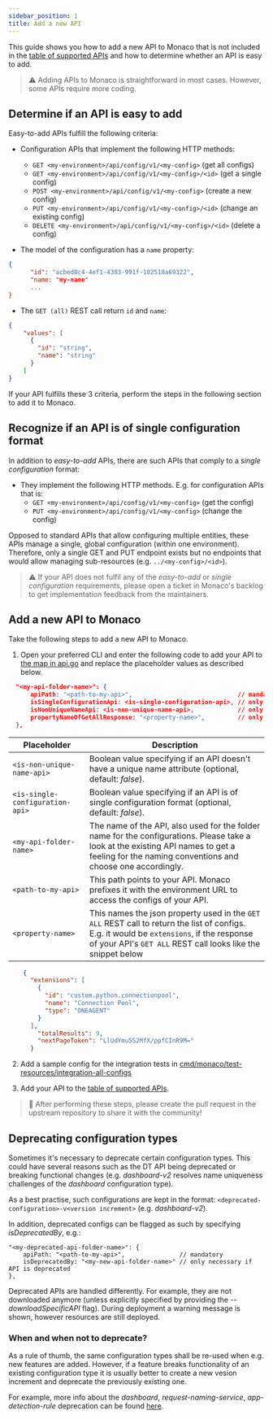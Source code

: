 ```yaml
---
sidebar_position: 1
title: Add a new API
---
```


This guide shows you how to add a new API to Monaco that is not included in the [table of supported APIs](/configuration/configTypes_tokenPermissions.md) and how to determine whether an API is easy to add.

> :warning: Adding APIs to Monaco is straightforward in most cases. However, some APIs require more coding.


## Determine if an API is easy to add

Easy-to-add APIs fulfill the following criteria: 

* Configuration APIs that implement the following HTTP methods: 
  * `GET <my-environment>/api/config/v1/<my-config>` (get all configs)
  * `GET <my-environment>/api/config/v1/<my-config>/<id>` (get a single config)
  * `POST <my-environment>/api/config/v1/<my-config>` (create a new config)
  * `PUT <my-environment>/api/config/v1/<my-config>/<id>` (change an existing config)
  * `DELETE <my-environment>/api/config/v1/<my-config>/<id>` (delete a config)


* The model of the configuration has a `name` property: 
 
```json
{
      "id": "acbed0c4-4ef1-4303-991f-102510a69322",
      "name: "my-name"
      ...
}
```


* The `GET (all)` REST call return `id` and `name`:


```json
{
    "values": [
      {
        "id": "string",
        "name": "string"
      }
    ]
}
```


If your API fulfills these 3 criteria, perform the steps in the following section to add it to Monaco.


## Recognize if an API is of single configuration format

In addition to *easy-to-add* APIs, there are such APIs that comply to a *single configuration* format:

* They implement the following HTTP methods. E.g. for configuration APIs that is: 
  * `GET <my-environment>/api/config/v1/<my-config>` (get the config)
  * `PUT <my-environment>/api/config/v1/<my-config>` (change the config)

Opposed to standard APIs that allow configuring multiple entities, these APIs manage a single, global configuration (within one environment). Therefore, only a single GET and PUT endpoint exists but no endpoints that would allow managing sub-resources (e.g. `../<my-config>/<id>`).

> :warning: If your API does not fulfil any of the *easy-to-add* or *single configuration* requirements, please open a ticket in Monaco's backlog
to get implementation feedback from the maintainers.


## Add a new API to Monaco

Take the following steps to add a new API to Monaco.

1. Open your preferred CLI and enter the following code to add your API to [the map in api.go](https://github.com/dynatrace/dynatrace-configuration-as-code/blob/main/pkg/api/api.go#L25) and replace the placeholder values as described below. 


```json
  "<my-api-folder-name>": {
      apiPath: "<path-to-my-api>",                             // mandatory
      isSingleConfigurationApi: <is-single-configuration-api>, // only necessary if API is of single configuration format
      isNonUniqueNameApi: <is-non-unique-name-api>,            // only necessary if API doesn't have unique name attribute
      propertyNameOfGetAllResponse: "<property-name>",         // only necessary if API returns no "values" envelope (see below)
  },
```


| Placeholder                                  | Description                                                                                                                                                                                               |
| -------------------------------------------- | --------------------------------------------------------------------------------------------------------------------------------------------------------------------------------------------------------- |
| <nobr>`<is-non-unique-name-api>`</nobr>      | Boolean value specifying if an API doesn't have a unique name attribute (optional, default: _false_).                                                                                                     |
| <nobr>`<is-single-configuration-api>`</nobr> | Boolean value specifying if an API is of single configuration format (optional, default: _false_).                                                                                                        |
| <nobr>`<my-api-folder-name>`</nobr>          | The name of the API, also used for the folder name for the configurations. Please take a look at the existing API names to get a feeling for the naming conventions and choose one accordingly.           |
| <nobr>`<path-to-my-api>`</nobr>              | This path points to your API. Monaco prefixes it with the environment URL to access the configs of your API.                                                                                              |
| <nobr>`<property-name>`</nobr>               | This names the json property used in the `GET ALL` REST call to return the list of configs. E.g. it would be `extensions`, if the response of your API's `GET ALL` REST call looks like the snippet below |

  
```json
    {
      "extensions": [
        {
          "id": "custom.python.connectionpool",
          "name": "Connection Pool",
          "type": "ONEAGENT"
        }
      ],
        "totalResults": 9,
        "nextPageToken": "LlUdYmu5S2MfX/ppfCInR9M="
      }
```


2. Add a sample config for the integration tests in [cmd/monaco/test-resources/integration-all-configs](https://github.com/dynatrace/dynatrace-configuration-as-code/tree/main/cmd/monaco/test-resources/integration-all-configs)


3. Add your API to the [table of supported APIs](/configuration/configTypes_tokenPermissions.md).

> :rocket: After performing these steps, please create the pull request in the upstream repository to share it with the community!

## Deprecating configuration types

Sometimes it's necessary to deprecate certain configuration types. This could have several reasons such as the DT API being deprecated or breaking functional changes (e.g. *dashboard-v2* resolves name uniqueness challenges of the *dashboard* configuration type).

As a best practise, such configurations are kept in the format: `<deprecated-configuration>-v<version increment>` (e.g. *dashboard-v2*).

In addition, deprecated configs can be flagged as such by specifying *isDeprecatedBy*, e.g.:

```
"<my-deprecated-api-folder-name>": {
    apiPath: "<path-to-my-api>",               // mandatory
    isDeprecatedBy: "<my-new-api-folder-name>" // only necessary if API is deprecated
},
```

Deprecated APIs are handled differently. For example, they are not downloaded anymore (unless explicitly specified by providing the *--downloadSpecificAPI* flag). During deployment a warning message is shown, however resources are still deployed.

### When and when not to deprecate?

As a rule of thumb, the same configuration types shall be re-used when e.g. new features are added. However, if a feature breaks functionality of an existing configuration type it is usually better to create a new vesion increment and deprecate the previously existing one.

For example, more info about the *dashboard*, *request-naming-service*, *app-detection-rule* deprecation can be found [here](deprecated_migration.md).
